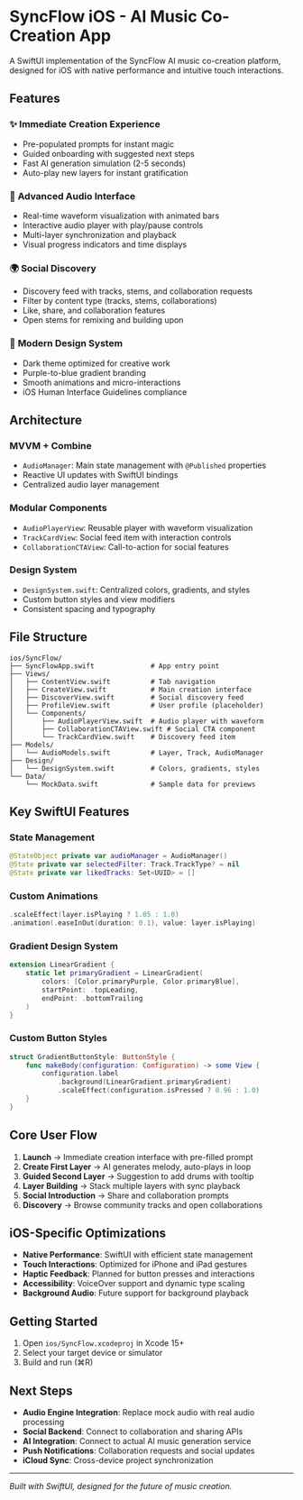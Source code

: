 # SyncFlow iOS - AI Music Co-Creation App

A SwiftUI implementation of the SyncFlow AI music co-creation platform, designed for iOS with native performance and intuitive touch interactions.

## Features

### ✨ **Immediate Creation Experience**

- Pre-populated prompts for instant magic
- Guided onboarding with suggested next steps
- Fast AI generation simulation (2-5 seconds)
- Auto-play new layers for instant gratification

### 🎵 **Advanced Audio Interface**

- Real-time waveform visualization with animated bars
- Interactive audio player with play/pause controls
- Multi-layer synchronization and playback
- Visual progress indicators and time displays

### 🌍 **Social Discovery**

- Discovery feed with tracks, stems, and collaboration requests
- Filter by content type (tracks, stems, collaborations)
- Like, share, and collaboration features
- Open stems for remixing and building upon

### 🎨 **Modern Design System**

- Dark theme optimized for creative work
- Purple-to-blue gradient branding
- Smooth animations and micro-interactions
- iOS Human Interface Guidelines compliance

## Architecture

### **MVVM + Combine**

- `AudioManager`: Main state management with `@Published` properties
- Reactive UI updates with SwiftUI bindings
- Centralized audio layer management

### **Modular Components**

- `AudioPlayerView`: Reusable player with waveform visualization
- `TrackCardView`: Social feed item with interaction controls
- `CollaborationCTAView`: Call-to-action for social features

### **Design System**

- `DesignSystem.swift`: Centralized colors, gradients, and styles
- Custom button styles and view modifiers
- Consistent spacing and typography

## File Structure

```
ios/SyncFlow/
├── SyncFlowApp.swift              # App entry point
├── Views/
│   ├── ContentView.swift          # Tab navigation
│   ├── CreateView.swift           # Main creation interface
│   ├── DiscoverView.swift         # Social discovery feed
│   ├── ProfileView.swift          # User profile (placeholder)
│   └── Components/
│       ├── AudioPlayerView.swift  # Audio player with waveform
│       ├── CollaborationCTAView.swift # Social CTA component
│       └── TrackCardView.swift    # Discovery feed item
├── Models/
│   └── AudioModels.swift          # Layer, Track, AudioManager
├── Design/
│   └── DesignSystem.swift         # Colors, gradients, styles
└── Data/
    └── MockData.swift             # Sample data for previews
```

## Key SwiftUI Features

### **State Management**

```swift
@StateObject private var audioManager = AudioManager()
@State private var selectedFilter: Track.TrackType? = nil
@State private var likedTracks: Set<UUID> = []
```

### **Custom Animations**

```swift
.scaleEffect(layer.isPlaying ? 1.05 : 1.0)
.animation(.easeInOut(duration: 0.1), value: layer.isPlaying)
```

### **Gradient Design System**

```swift
extension LinearGradient {
    static let primaryGradient = LinearGradient(
        colors: [Color.primaryPurple, Color.primaryBlue],
        startPoint: .topLeading,
        endPoint: .bottomTrailing
    )
}
```

### **Custom Button Styles**

```swift
struct GradientButtonStyle: ButtonStyle {
    func makeBody(configuration: Configuration) -> some View {
        configuration.label
            .background(LinearGradient.primaryGradient)
            .scaleEffect(configuration.isPressed ? 0.96 : 1.0)
    }
}
```

## Core User Flow

1. **Launch** → Immediate creation interface with pre-filled prompt
2. **Create First Layer** → AI generates melody, auto-plays in loop
3. **Guided Second Layer** → Suggestion to add drums with tooltip
4. **Layer Building** → Stack multiple layers with sync playback
5. **Social Introduction** → Share and collaboration prompts
6. **Discovery** → Browse community tracks and open collaborations

## iOS-Specific Optimizations

- **Native Performance**: SwiftUI with efficient state management
- **Touch Interactions**: Optimized for iPhone and iPad gestures
- **Haptic Feedback**: Planned for button presses and interactions
- **Accessibility**: VoiceOver support and dynamic type scaling
- **Background Audio**: Future support for background playback

## Getting Started

1. Open `ios/SyncFlow.xcodeproj` in Xcode 15+
2. Select your target device or simulator
3. Build and run (⌘R)

## Next Steps

- **Audio Engine Integration**: Replace mock audio with real audio processing
- **Social Backend**: Connect to collaboration and sharing APIs
- **AI Integration**: Connect to actual AI music generation service
- **Push Notifications**: Collaboration requests and social updates
- **iCloud Sync**: Cross-device project synchronization

---

_Built with SwiftUI, designed for the future of music creation._
